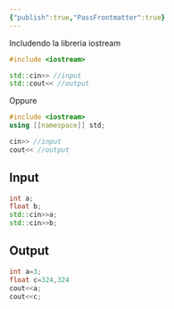 ```yaml
---
{"publish":true,"PassFrontmatter":true}
---
```



Includendo la libreria iostream

```c++
#include <iostream>

std::cin>> //input
std::cout<< //output
```

Oppure

```c++
#include <iostream>
using [[namespace]] std;

cin>> //input
cout<< //output
```


## Input

```c++
int a;
float b;
std::cin>>a;
std::cin>>b;
``` 

## Output
```c++
int a=3;
float c=324,324
cout<<a;
cout<<c;
```

